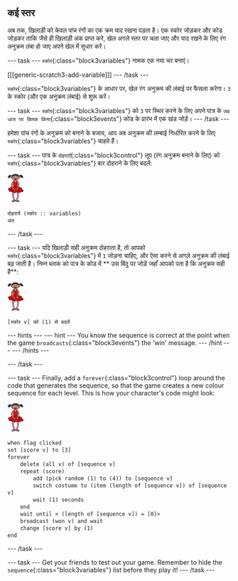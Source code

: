 ## कई स्तर

अब तक, खिलाड़ी को केवल पांच रंगों का एक क्रम याद रखना पड़ता है। एक स्कोर जोड़कर और कोड जोड़कर ताकि जैसे ही खिलाड़ी अंक प्राप्त करे, खेल अगले स्तर पर चला जाए और याद रखने के लिए रंग अनुक्रम लंबा हो जाए अपने खेल में सुधार करें।

\--- task \--- `स्कोर`{:class="block3variables"} नामक एक नया चर बनाएं।

[[[generic-scratch3-add-variable]]] \--- /task \---

`स्कोर`{:class="block3variables"} के आधार पर, खेल रंग अनुक्रम की लंबाई पर फैसला करेगा। `3` के स्कोर (और एक अनुक्रम लंबाई) से शुरू करें।

\--- task \--- `स्कोर`{:class="block3variables"} को `3` पर स्थिर करने के लिए अपने पात्र के `जब ध्वज पर क्लिक किया`{:class="block3events"} कोड के प्रारंभ में एक खंड जोड़ें। \--- /task \---

हमेशा पांच रंगों के अनुक्रम को बनाने के बजाय, आप अब अनुक्रम की लम्बाई निर्धारित करने के लिए `स्कोर`{:class="block3variables"} चाहते हैं।

\--- task \--- पात्र के `दोहराएँ`{:class="block3control"} लूप (रंग अनुक्रम बनाने के लिए) को `स्कोर`{:class="block3variables"} बार दोहराने के लिए बदलें:

![sprite](images/ballerina.png)

```blocks3
दोहरायें (स्कोर :: variables)
अंत
```

\--- /task \---

\--- task \--- यदि खिलाड़ी सही अनुक्रम दोहराता है, तो आपको `स्कोर`{:class="block3variables"} में `1` जोड़ना चाहिए, और ऐसा करने से अगले अनुक्रम की लंबाई बढ़ जाती है। निम्न ब्लाक को पात्र के कोड में ** उस बिंदु पर जोड़ें जहाँ आपको पता है कि अनुक्रम सही है**:

![sprite](images/ballerina.png)

```blocks3
[स्कोर v] को (1) से बदलें
```

\--- hints \--- \--- hint \--- You know the sequence is correct at the point when the game `broadcasts`{:class="block3events"} the 'win' message. \--- /hint \--- \--- /hints \---

\--- /task \---

\--- task \--- Finally, add a `forever`{:class="block3control"} loop around the code that generates the sequence, so that the game creates a new colour sequence for each level. This is how your character's code might look:

![ballerina](images/ballerina.png)

```blocks3
when flag clicked
set [score v] to [3]
forever
    delete (all v) of [sequence v]
    repeat (score)
        add (pick random (1) to (4)) to [sequence v]
        switch costume to (item (length of [sequence v]) of [sequence v]
        wait (1) seconds
    end
    wait until < (length of [sequence v]) = [0]>
    broadcast (won v) and wait
    change [score v] by (1)
end
```

\--- /task \---

\--- task \--- Get your friends to test out your game. Remember to hide the `sequence`{:class="block3variables"} list before they play it! \--- /task \---